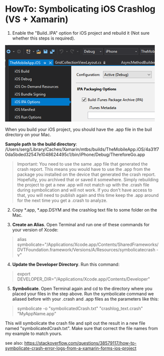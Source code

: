 # HowTo: Symbolicating iOS Crashlog (VS + Xamarin)

1. Enable the "Build..IPA" option for iOS project and rebuild it (Not sure whether this steps is required).

![iOS IPA Options](https://raw.githubusercontent.com/sergbuk/docu/master/iOS%20IPA%20Options.png)

When you build your iOS project, you should have the .app file in the buil directory on your Mac.

**Sample path to the build directory**: /Users/serg/Library/Caches/Xamarin/mtbs/builds/TheMobileApp.iOS/4a31f70da5bded32547e1048624495c1/bin/iPhone/Debug/ThereforeGo.app

> Important: You need to use the same .app file that generated the crash report. This means you would have to use the .app from the package you installed on the device that generated the crash report. Hopefully, you archived that or saved it somewhere. Simply rebuilding the project to get a new .app will not match up with the .crash file during symbolication and will not work. If you don't have access to that, you will need to publish again and this time keep the .app around for the next time you get a .crash to analyze.

2. Copy *.app, *.app.DSYM and the crashlog text file to some folder on the Mac.

3. **Create an Alias**. Open Terminal and run one of these commands for your version of Xcode:
>alias symbolicate="/Applications/Xcode.app/Contents/SharedFrameworks/DVTFoundation.framework/Versions/A/Resources/symbolicatecrash -v"

4. **Update the Developer Directory**. Run this command:
>export DEVELOPER_DIR="/Applications/Xcode.app/Contents/Developer"

5. **Symbolicate**. Open Terminal again and cd to the directory where you placed your files in the step above. Run the symbolicate command we aliased before with your .crash and .app files as the parameters like this:
>symbolicate -o "symbolicatedCrash.txt" "crashlog_text.crash" "MyAppName.app"

This will symbolicate the crash file and spit out the result in a new file named "symbolicatedCrash.txt". Make sure that correct the file names from my example to match yours.

see also: https://stackoverflow.com/questions/38579117/how-to-symbolicate-crash-error-logs-from-a-xamarin-forms-ios-project
